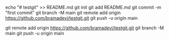 
echo "# testgit" >> README.md
git init
git add README.md
git commit -m "first commit"
git branch -M main
git remote add origin https://github.com/bramadevi/testgit.git
git push -u origin main


git remote add origin https://github.com/bramadevi/testgit.git
git branch -M main
git push -u origin main
